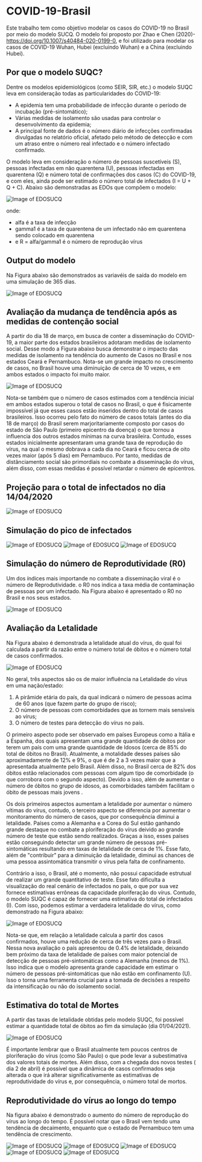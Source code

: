 # COVID-19-Brasil

Este trabalho tem como objetivo modelar os casos do COVID-19 no Brasil por meio do modelo SUCQ. O modelo foi proposto por Zhao e Chen (2020)- https://doi.org/10.1007/s40484-020-0199-0, e foi utilizado para modelar os casos de COVID-19 Wuhan, Hubei (excluindo Wuhan) e a China (excluindo Hubei).

## Por que o modelo SUQC?

Dentre os modelos epidemiológicos (como SEIR, SIR, etc.) o modelo SUQC leva em consideração todas as particularidades do COVID-19:

* A epidemia tem uma probabilidade de infecção durante o período de incubação (pré-sintomático);
* Várias medidas de isolamento são usadas para controlar o desenvolvimento da epidemia; 
* A principal fonte de dados é o número diário de infecções confirmadas divulgadas no relatório oficial, afetado pelo método de detecção e com um atraso entre o número real infectado e o número infectado confirmado. 


O modelo leva em consideração o número de pessoas suscetíveis (S), pessoas infectadas em não quarentena (U), pessoas infectadas em quarentena (Q) e número total de confirmações dos casos (C) do COVID-19, e com eles, ainda pode ser estimado o número total de infectados (I = U + Q + C). Abaixo são demonstradas as EDOs que compõem o modelo: 

![Image of EDOSUCQ](https://github.com/ravellys/COVID-19-Brasil/blob/master/eq_SUCQ.JPG)

onde:
* alfa é a taxa de infecção
* gamma1 é a taxa de quarentena de um infectado não em quarentena sendo colocado em quarentena
* e R = alfa/gamma1 é o número de reprodução vírus

## Output do modelo 
Na Figura abaixo são demonstrados as variavéis de saída do modelo em uma simulação de 365 dias.

![Image of EDOSUCQ](https://github.com/ravellys/COVID-19-Brasil/blob/master/imagens/plot_sucq/COVID-19%20Brazil.png)
  
## Avaliação da mudança de tendência após as medidas de contenção social

A partir do dia 18 de março, em busca de conter a disseminação do COVID-19, a maior parte dos estados brasileiros adotaram medidas de isolamento social. Desse modo a Figura abaixo busca demonstrar o impacto  das medidas de isolamento na tendência do aumento de Casos no Brasil e nos estados Ceará e Pernambuco. Nota-se um grande impacto no crescimento de casos, no Brasil houve uma diminuição de cerca de 10 vezes, e em ambos estados o impacto foi muito maior. 

![Image of EDOSUCQ](https://github.com/ravellys/COVID-19-Brasil/blob/master/imagens/cum_cases.png)

Nota-se também que o número de casos estimados com a tendência inicial em ambos estados superou o total de casos no Brasil, o que é fisicamente impossível já que esses casos estão inseridos dentro do total de casos brasileiros. Isso ocorreu pelo fato do número de casos totais (antes do dia 18 de março) do Brasil serem marjoritariamente composto por casos do estado de São Paulo (primeiro epicentro da doença) o que tornou a influencia dos outros estados mínimas na curva brasileira. Contudo, esses estados inicialmente apresentaram uma grande taxa de reprodução do vírus, na qual o mesmo dobrava a cada dia no Ceará e ficou cerca de oito vezes maior (após 5 dias) em Pernambuco. Por tanto, medidas de distânciamento social são primordiais no combate a disseminação do vírus, além disso, com essas medidas é possível retardar o número de epicentros.

## Projeção para o total de infectados no dia 14/04/2020

![Image of EDOSUCQ](https://github.com/ravellys/COVID-19-Brasil/blob/master/imagens/cases_7d_barplot.png)

## Simulação do pico de infectados

![Image of EDOSUCQ](https://github.com/ravellys/COVID-19-Brasil/blob/master/imagens/daily_cases/daily_cases.png)
![Image of EDOSUCQ](https://github.com/ravellys/COVID-19-Brasil/blob/master/imagens/diamax_barplot.png)
![Image of EDOSUCQ](https://github.com/ravellys/COVID-19-Brasil/blob/master/imagens/max_cases_barplot.png)

## Simulação do número de Reprodutividade (R0)

Um dos índices mais importande no combate a disseminação viral é o número de Reprodutividade. o R0 nos indica a taxa média de contaminação de pessoas por um infectado. Na Figura abaixo é apresentado o R0 no Brasil e nos seus estados.

![Image of EDOSUCQ](https://github.com/ravellys/COVID-19-Brasil/blob/master/imagens/R_barplot.png)

## Avaliação da Letalidade 

Na Figura abaixo é demonstrada a letalidade atual do vírus, do qual foi calculada a partir da razão entre o número total de óbitos e o número total de casos confirmados. 

![Image of EDOSUCQ](https://github.com/ravellys/COVID-19-Brasil/blob/master/imagens/mortality.png)

No geral, três aspectos são os de maior influência na Letalidade do vírus em uma nação/estado:

1. A pirâmide etária do país, da qual indicará o número de pessoas acima de 60 anos (que fazem parte do grupo de risco);
2. O número de pessoas com comorbidades que as tornem mais sensiveis ao vírus;
3. O número de testes para detecção do vírus no país.

O primeiro aspecto pode ser observado em países Europeus como a Itália e a Espanha, dos quais apresentam uma grande quantidade de óbitos por terem um país com uma grande quantidade de Idosos (cerca de 85% do total de óbitos no Brasil). Atualmente, a motalidade desses países são aproximadamente de 12% e 9%, o que é de 2 a 3 vezes maior que a apresentada atualmente pelo Brasil. Além disso, no Brasil cerca de 82% dos óbitos estão relacionados com pessoas com algum tipo de comorbidade (o que corrobora com o segundo aspecto). Devido a isso, além de aumentar o número de óbitos no grupo de idosos, as comorbidades também facilitam o óbito de pessoas mais jovens .

Os dois primeiros aspectos aumentam a letalidade por aumentar o número vítimas do vírus, contudo, o terceiro aspecto se diferencia por aumentar o monitoramento do número de casos, que por consequência diminui a letalidade. Países como a Alemanha e a Corea do Sul estão ganhando grande destaque no combate a ploriferação do vírus deivido ao grande número de teste que estão sendo realizados. Graças a isso, esses países estão conseguindo detectar um grande número de pessoas pré-sintomáticas resultando em taxas de letalidade de cerca de 1%. Esse fato, além de "contribuir" para a diminuição da letalidade, diminui as chances de uma pessoa assintomática transmitir o vírus pela falta de confinamento.

Contrário a isso, o Brasil, até o momento, não possui capacidade estrutual de realizar um grande quantitativo de teste. Esse fato dificulta a visualização do real cenário de infectados no país, o que por sua vez fornece estimativas errôneas da capacidade ploriferação do vírus. Contudo, o modelo SUQC é capaz de fornecer uma estimativa do total de infectados (I). Com isso, podemos estimar a verdadeira letalidade do vírus, como demonstrado na Figura abaixo:

![Image of EDOSUCQ](https://github.com/ravellys/COVID-19-Brasil/blob/master/imagens/mortality_real_estimada.png)

Nota-se que, em relação a letalidade calcula a partir dos casos confirmados, houve uma redução de cerca de três vezes para o Brasil. Nessa nova avaliação o país apresentou de 0.4% de letalidade, deixando bem próximo da taxa de letalidade de países com maior potencial de detecção de pessoas pré-sintomáticas como a Alemanha (menos de 1%). Isso indica que o modelo apresenta grande capacidade em estimar o número de pessoas pré-sintomáticas que não estão em confinamento (U). Isso o torna uma ferramenta crucial para a tomada de decisões a respeito da intensificação ou não do isolamento social. 

## Estimativa do total de Mortes

A partir das taxas de letalidade obtidas pelo modelo SUQC, foi possível estimar a quantidade total de óbitos ao fim da simulação (dia 01/04/2021). 

![Image of EDOSUCQ](https://github.com/ravellys/COVID-19-Brasil/blob/master/imagens/total%20de%20mortes.png)

É importante lembrar que o Brasil atualmente tem poucos centros de ploriferação do vírus (como São Paulo) o que pode levar a subestimativa dos valores totais de mortes. Além disso, com a chegada dos novos testes ( dia 2 de abril) é possível que a dinâmica de casos confirmados seja alterada o que irá alterar significativamente as estimativas de reprodutividade do vírus e, por consequência, o número total de mortos. 

## Reprodutividade do vírus ao longo do tempo

Na figura abaixo é demonstrado o aumento do número de reprodução do vírus ao longo do tempo. É possível notar que o Brasil vem tendo uma tendência de decaimento, enquanto que o estado de Pernambuco tem uma tendência de crescimento.

![Image of EDOSUCQ](https://github.com/ravellys/COVID-19-Brasil/blob/master/imagens/R0_time/R0_estad.png)
![Image of EDOSUCQ](https://github.com/ravellys/COVID-19-Brasil/blob/master/imagens/R0_time/PE.png)
![Image of EDOSUCQ](https://github.com/ravellys/COVID-19-Brasil/blob/master/imagens/R0_time/CE.png)
![Image of EDOSUCQ](https://github.com/ravellys/COVID-19-Brasil/blob/master/imagens/R0_time/AM.png)
![Image of EDOSUCQ](https://github.com/ravellys/COVID-19-Brasil/blob/master/imagens/R0_time/SP.png)










